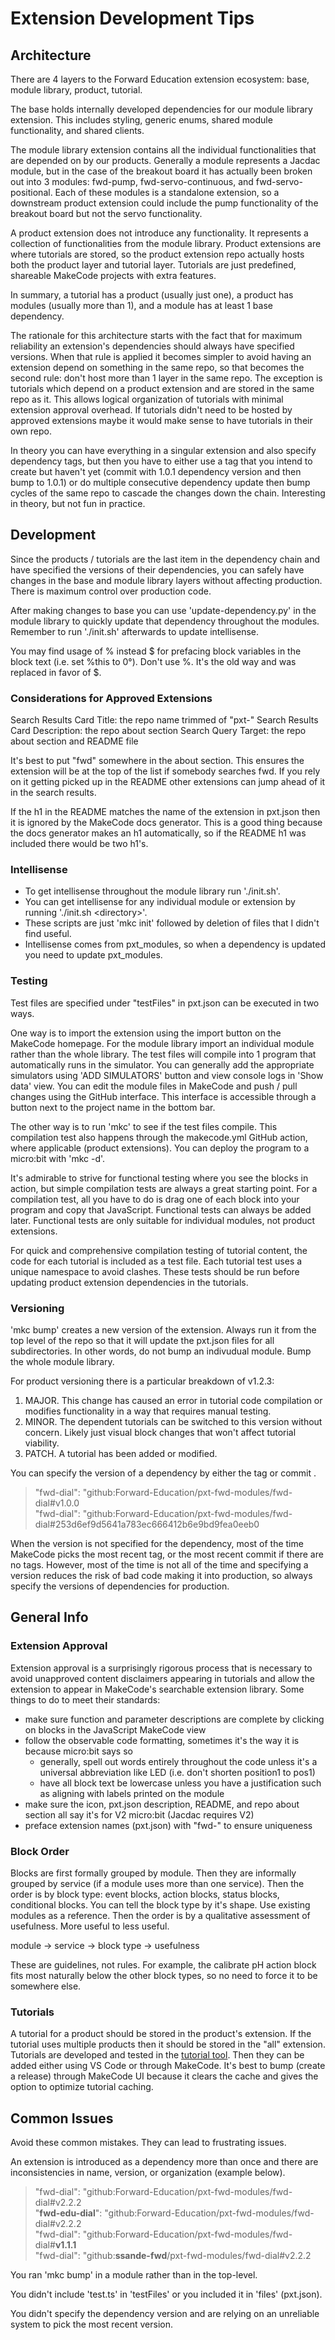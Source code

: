 # Extension Development Tips

## Architecture

There are 4 layers to the Forward Education extension ecosystem: base, module library, product, tutorial.

The base holds internally developed dependencies for our module library extension. This includes styling, generic enums, shared module functionality, and shared clients.

The module library extension contains all the individual functionalities that are depended on by our products. Generally a module represents a Jacdac module, but in the case of the breakout board it has actually been broken out into 3 modules: fwd-pump, fwd-servo-continuous, and fwd-servo-positional. Each of these modules is a standalone extension, so a downstream product extension could include the pump functionality of the breakout board but not the servo functionality.

A product extension does not introduce any functionality. It represents a collection of functionalities from the module library. Product extensions are where tutorials are stored, so the product extension repo actually hosts both the product layer and tutorial layer. Tutorials are just predefined, shareable MakeCode projects with extra features.

In summary, a tutorial has a product (usually just one), a product has modules (usually more than 1), and a module has at least 1 base dependency.

The rationale for this architecture starts with the fact that for maximum reliability an extension's dependencies should always have specified versions. When that rule is applied it becomes simpler to avoid having an extension depend on something in the same repo, so that becomes the second rule: don't host more than 1 layer in the same repo. The exception is tutorials which depend on a product extension and are stored in the same repo as it. This allows logical organization of tutorials with minimal extension approval overhead. If tutorials didn't need to be hosted by approved extensions maybe it would make sense to have tutorials in their own repo.

In theory you can have everything in a singular extension and also specify dependency tags, but then you have to either use a tag that you intend to create but haven't yet (commit with 1.0.1 dependency version and then bump to 1.0.1) or do multiple consecutive dependency update then bump cycles of the same repo to cascade the changes down the chain. Interesting in theory, but not fun in practice.

## Development

Since the products / tutorials are the last item in the dependency chain and have specified the versions of their dependencies, you can safely have changes in the base and module library layers without affecting production. There is maximum control over production code.

After making changes to base you can use 'update-dependency.py' in the module library to quickly update that dependency throughout the modules. Remember to run './init.sh' afterwards to update intellisense.

You may find usage of \% instead \$ for prefacing block variables in the block text (i.e. set \%this to 0°). Don't use \%. It's the old way and was replaced in favor of $.

### Considerations for Approved Extensions

Search Results Card Title: the repo name trimmed of "pxt-"
Search Results Card Description: the repo about section
Search Query Target: the repo about section and README file

It's best to put "fwd" somewhere in the about section. This ensures the extension will be at the top of the list if somebody searches fwd. If you rely on it getting picked up in the README other extensions can jump ahead of it in the search results.

If the h1 in the README matches the name of the extension in pxt.json then it is ignored by the MakeCode docs generator. This is a good thing because the docs generator makes an h1 automatically, so if the README h1 was included there would be two h1's.

### Intellisense

-   To get intellisense throughout the module library run './init.sh'.
-   You can get intellisense for any individual module or extension by running './init.sh \<directory\>'.
-   These scripts are just 'mkc init' followed by deletion of files that I didn't find useful.
-   Intellisense comes from pxt_modules, so when a dependency is updated you need to update pxt_modules.

### Testing

Test files are specified under "testFiles" in pxt.json can be executed in two ways.

One way is to import the extension using the import button on the MakeCode homepage. For the module library import an individual module rather than the whole library. The test files will compile into 1 program that automatically runs in the simulator. You can generally add the appropriate simulators using 'ADD SIMULATORS' button and view console logs in 'Show data' view. You can edit the module files in MakeCode and push / pull changes using the GitHub interface. This interface is accessible through a button next to the project name in the bottom bar.

The other way is to run 'mkc' to see if the test files compile. This compilation test also happens through the makecode.yml GitHub action, where applicable (product extensions). You can deploy the program to a micro:bit with 'mkc -d'.

It's admirable to strive for functional testing where you see the blocks in action, but simple compilation tests are always a great starting point. For a compilation test, all you have to do is drag one of each block into your program and copy that JavaScript. Functional tests can always be added later. Functional tests are only suitable for individual modules, not product extensions.

For quick and comprehensive compilation testing of tutorial content, the code for each tutorial is included as a test file. Each tutorial test uses a unique namespace to avoid clashes. These tests should be run before updating product extension dependencies in the tutorials.

### Versioning

'mkc bump' creates a new version of the extension. Always run it from the top level of the repo so that it will update the pxt.json files for all subdirectories. In other words, do not bump an indivudual module. Bump the whole module library.

For product versioning there is a particular breakdown of v1.2.3:

1. MAJOR. This change has caused an error in tutorial code compilation or modifies functionality in a way that requires manual testing.
2. MINOR. The dependent tutorials can be switched to this version without concern. Likely just visual block changes that won't affect tutorial viability.
3. PATCH. A tutorial has been added or modified.

You can specify the version of a dependency by either the tag or commit .

> "fwd-dial": "github:Forward-Education/pxt-fwd-modules/fwd-dial#v1.0.0</br>
> "fwd-dial": "github:Forward-Education/pxt-fwd-modules/fwd-dial#253d6ef9d5641a783ec666412b6e9bd9fea0eeb0

When the version is not specified for the dependency, most of the time MakeCode picks the most recent tag, or the most recent commit if there are no tags. However, most of the time is not all of the time and specifying a version reduces the risk of bad code making it into production, so always specify the versions of dependencies for production.

## General Info

### Extension Approval

Extension approval is a surprisingly rigorous process that is necessary to avoid unapproved content disclaimers appearing in tutorials and allow the extension to appear in MakeCode's searchable extension library. Some things to do to meet their standards:

-   make sure function and parameter descriptions are complete by clicking on blocks in the JavaScript MakeCode view
-   follow the observable code formatting, sometimes it's the way it is because micro:bit says so
    -   generally, spell out words entirely throughout the code unless it's a universal abbreviation like LED (i.e. don't shorten position1 to pos1)
    -   have all block text be lowercase unless you have a justification such as aligning with labels printed on the module
-   make sure the icon, pxt.json description, README, and repo about section all say it's for V2 micro:bit (Jacdac requires V2)
-   preface extension names (pxt.json) with "fwd-" to ensure uniqueness

### Block Order

Blocks are first formally grouped by module. Then they are informally grouped by service (if a module uses more than one service). Then the order is by block type: event blocks, action blocks, status blocks, conditional blocks. You can tell the block type by it's shape. Use existing modules as a reference. Then the order is by a qualitative assessment of usefulness. More useful to less useful.

module -> service -> block type -> usefulness

These are guidelines, not rules. For example, the calibrate pH action block fits most naturally below the other block types, so no need to force it to be somewhere else.

### Tutorials

A tutorial for a product should be stored in the product's extension. If the tutorial uses multiple products then it should be stored in the "all" extension. Tutorials are developed and tested in the [tutorial tool](https://makecode.com/tutorial-tool). Then they can be added either using VS Code or through MakeCode. It's best to bump (create a release) through MakeCode UI because it clears the cache and gives the option to optimize tutorial caching.

## Common Issues

Avoid these common mistakes. They can lead to frustrating issues.

An extension is introduced as a dependency more than once and there are inconsistencies in name, version, or organization (example below).

> "fwd-dial": "github:Forward-Education/pxt-fwd-modules/fwd-dial#v2.2.2</br>
> "**fwd-edu-dial**": "github:Forward-Education/pxt-fwd-modules/fwd-dial#v2.2.2</br>
> "fwd-dial": "github:Forward-Education/pxt-fwd-modules/fwd-dial#**v1.1.1**</br>
> "fwd-dial": "github:**ssande-fwd**/pxt-fwd-modules/fwd-dial#v2.2.2

You ran 'mkc bump' in a module rather than in the top-level.

You didn't include 'test.ts' in 'testFiles' or you included it in 'files' (pxt.json).

You didn't specify the dependency version and are relying on an unreliable system to pick the most recent version.
